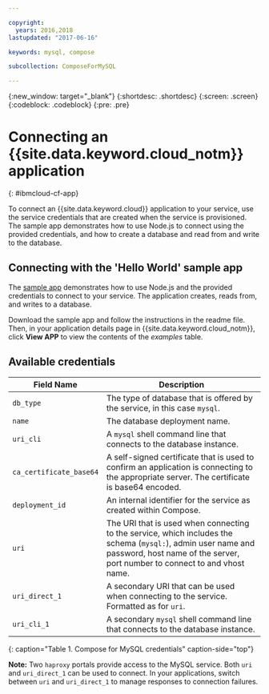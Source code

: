 ```yaml
---

copyright:
  years: 2016,2018
lastupdated: "2017-06-16"

keywords: mysql, compose

subcollection: ComposeForMySQL

---
```


{:new_window: target="_blank"}
{:shortdesc: .shortdesc}
{:screen: .screen}
{:codeblock: .codeblock}
{:pre: .pre}

# Connecting an {{site.data.keyword.cloud_notm}} application
{: #ibmcloud-cf-app}

To connect an {{site.data.keyword.cloud}} application to your service, use the service credentials that are created when the service is provisioned. The sample app demonstrates how to use Node.js to connect using the provided credentials, and how to create a database and read from and write to the database.

## Connecting with the 'Hello World' sample app

The [sample app](https://github.com/IBM-Bluemix/compose-mysql-helloworld-nodejs) demonstrates how to use Node.js and the provided credentials to connect to your service. The application creates, reads from, and writes to a database.

Download the sample app and follow the instructions in the readme file. Then, in your application details page in {{site.data.keyword.cloud_notm}}, click **View APP** to view the contents of the *examples* table.

## Available credentials

Field Name|Description
----------|-----------
`db_type`|The type of database that is offered by the service, in this case `mysql`.
`name`|The database deployment name.
`uri_cli`|A `mysql` shell command line that connects to the database instance.
`ca_certificate_base64`|A self-signed certificate that is used to confirm an application is connecting to the appropriate server. The certificate is base64 encoded.
`deployment_id`|An internal identifier for the service as created within Compose.
`uri`|The URI that is used when connecting to the service, which includes the schema (`mysql:`), admin user name and password, host name of the server, port number to connect to and vhost name.
`uri_direct_1`|A secondary URI that can be used when connecting to the service. Formatted as for `uri`.
`uri_cli_1`|A secondary `mysql` shell command line that connects to the database instance.
{: caption="Table 1. Compose for MySQL credentials" caption-side="top"}

**Note:** Two `haproxy` portals provide access to the MySQL service. Both `uri` and `uri_direct_1` can be used to connect. In your applications, switch between `uri` and `uri_direct_1` to manage responses to connection failures.
